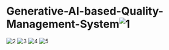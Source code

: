 # Generative-AI-based-Quality-Management-System![1](https://github.com/JITESHMD/Generative-AI-based-Quality-Management-System/assets/121152161/85170679-da04-4387-8f93-837301e59f11)
![2](https://github.com/JITESHMD/Generative-AI-based-Quality-Management-System/assets/121152161/cb58312e-39ea-4609-a76f-01db24934c90)
![3](https://github.com/JITESHMD/Generative-AI-based-Quality-Management-System/assets/121152161/89fe8963-1ed9-4b18-bde4-4c9e47e7604c)
![4](https://github.com/JITESHMD/Generative-AI-based-Quality-Management-System/assets/121152161/67da2868-74f0-4dc9-bc39-f657629b366c)
![5](https://github.com/JITESHMD/Generative-AI-based-Quality-Management-System/assets/121152161/e1dffdfe-1cce-4de7-a046-54fe4ad414cb)
